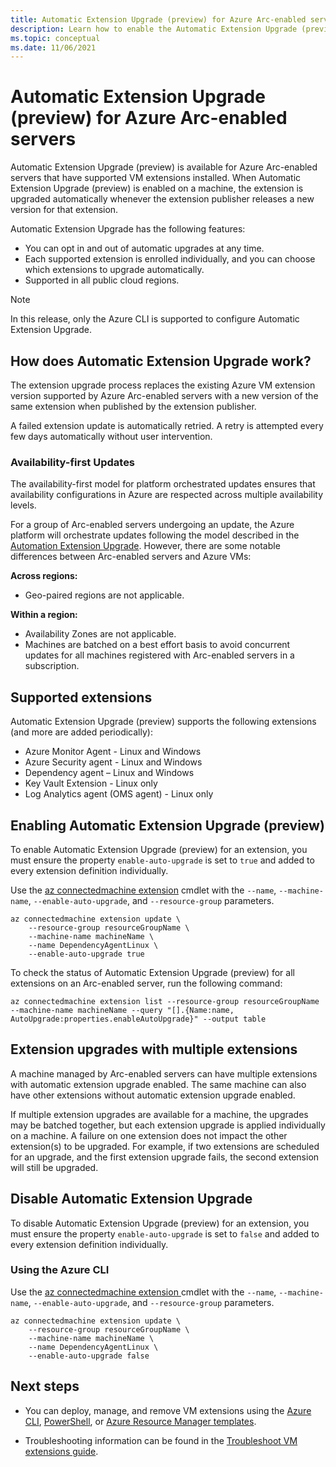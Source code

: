 ```yaml
---
title: Automatic Extension Upgrade (preview) for Azure Arc-enabled servers
description: Learn how to enable the Automatic Extension Upgrade (preview) for your Azure Arc-enabled servers.
ms.topic: conceptual
ms.date: 11/06/2021
---
```


# Automatic Extension Upgrade (preview) for Azure Arc-enabled servers

Automatic Extension Upgrade (preview) is available for Azure Arc-enabled servers that have supported VM extensions installed. When Automatic Extension Upgrade (preview) is enabled on a machine, the extension is upgraded automatically whenever the extension publisher releases a new version for that extension.

 Automatic Extension Upgrade has the following features:

- You can opt in and out of automatic upgrades at any time.
- Each supported extension is enrolled individually, and you can choose which extensions to upgrade automatically.
- Supported in all public cloud regions.

> [!NOTE]
> In this release, only the Azure CLI is supported to configure Automatic Extension Upgrade.

## How does Automatic Extension Upgrade work?

The extension upgrade process replaces the existing Azure VM extension version supported by Azure Arc-enabled servers with a new version of the same extension when published by the extension publisher.

A failed extension update is automatically retried. A retry is attempted every few days automatically without user intervention.

### Availability-first Updates

The availability-first model for platform orchestrated updates ensures that availability configurations in Azure are respected across multiple availability levels.

For a group of Arc-enabled servers undergoing an update, the Azure platform will orchestrate updates following the model described in the [Automation Extension Upgrade](../../virtual-machines/automatic-extension-upgrade.md#availability-first-updates). However, there are some notable differences between Arc-enabled servers and Azure VMs:

**Across regions:**

- Geo-paired regions are not applicable.

**Within a region:**

- Availability Zones are not applicable.
- Machines are batched on a best effort basis to avoid concurrent updates for all machines registered with Arc-enabled servers in a subscription.  

## Supported extensions

Automatic Extension Upgrade (preview) supports the following extensions (and more are added periodically):

- Azure Monitor Agent - Linux and Windows
- Azure Security agent - Linux and Windows
- Dependency agent – Linux and Windows
- Key Vault Extension - Linux only
- Log Analytics agent (OMS agent) - Linux only

## Enabling Automatic Extension Upgrade (preview)

To enable Automatic Extension Upgrade (preview) for an extension, you must ensure the property `enable-auto-upgrade` is set to `true` and added to every extension definition individually.

Use the [az connectedmachine extension](/cli/azure/connectedmachine/extension) cmdlet with the `--name`, `--machine-name`, `--enable-auto-upgrade`, and `--resource-group` parameters.

```azurecli
az connectedmachine extension update \
    --resource-group resourceGroupName \
    --machine-name machineName \
    --name DependencyAgentLinux \
    --enable-auto-upgrade true
```

To check the status of Automatic Extension Upgrade (preview) for all extensions on an Arc-enabled server, run the following command:

```azurecli
az connectedmachine extension list --resource-group resourceGroupName --machine-name machineName --query "[].{Name:name, AutoUpgrade:properties.enableAutoUpgrade}" --output table
```

## Extension upgrades with multiple extensions

A machine managed by Arc-enabled servers can have multiple extensions with automatic extension upgrade enabled. The same machine can also have other extensions without automatic extension upgrade enabled.

If multiple extension upgrades are available for a machine, the upgrades may be batched together, but each extension upgrade is applied individually on a machine. A failure on one extension does not impact the other extension(s) to be upgraded. For example, if two extensions are scheduled for an upgrade, and the first extension upgrade fails, the second extension will still be upgraded.

## Disable Automatic Extension Upgrade

To disable Automatic Extension Upgrade (preview) for an extension, you must ensure the property `enable-auto-upgrade` is set to `false` and added to every extension definition individually.

### Using the Azure CLI

Use the [az connectedmachine extension ](/cli/azure/connectedmachine/extension) cmdlet with the `--name`, `--machine-name`, `--enable-auto-upgrade`, and `--resource-group` parameters.

```azurecli
az connectedmachine extension update \
    --resource-group resourceGroupName \
    --machine-name machineName \
    --name DependencyAgentLinux \
    --enable-auto-upgrade false
```

## Next steps

- You can deploy, manage, and remove VM extensions using the [Azure CLI](manage-vm-extensions-cli.md), [PowerShell](manage-vm-extensions-powershell.md), or [Azure Resource Manager templates](manage-vm-extensions-template.md).

- Troubleshooting information can be found in the [Troubleshoot VM extensions guide](troubleshoot-vm-extensions.md).
